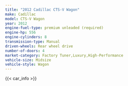 ```yaml
---
title: "2012 Cadillac CTS-V Wagon"
make: Cadillac
model: CTS-V Wagon
year: 2012
engine-fuel-type: premium unleaded (required)
engine-hp: 556
engine-cylinders: 8
transmission-type: Manual
driven-wheels: Rear wheel drive
number-of-doors: 4
market-category: Factory Tuner,Luxury,High-Performance
vehicle-size: Midsize
vehicle-style: Wagon
---
```


{{< car_info >}}
